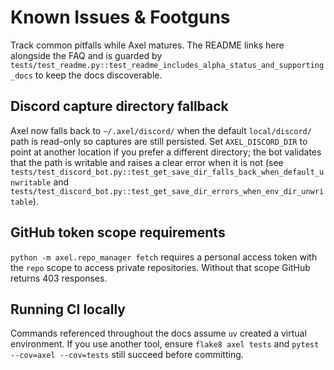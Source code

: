# Known Issues & Footguns

Track common pitfalls while Axel matures. The README links here alongside the FAQ and is guarded
by `tests/test_readme.py::test_readme_includes_alpha_status_and_supporting_docs` to keep the docs
discoverable.

## Discord capture directory fallback

Axel now falls back to `~/.axel/discord/` when the default `local/discord/` path is read-only so
captures are still persisted. Set `AXEL_DISCORD_DIR` to point at another location if you prefer a
different directory; the bot validates that the path is writable and raises a clear error when it
is not (see `tests/test_discord_bot.py::test_get_save_dir_falls_back_when_default_unwritable` and
`tests/test_discord_bot.py::test_get_save_dir_errors_when_env_dir_unwritable`).

## GitHub token scope requirements

`python -m axel.repo_manager fetch` requires a personal access token with the `repo` scope to access
private repositories. Without that scope GitHub returns 403 responses.

## Running CI locally

Commands referenced throughout the docs assume `uv` created a virtual environment.
If you use another tool, ensure `flake8 axel tests` and `pytest --cov=axel --cov=tests` still succeed
before committing.
